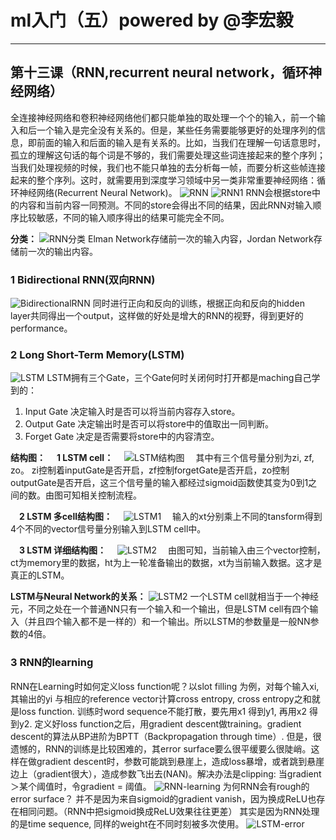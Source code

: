 

<script type="text/javascript" src="http://cdn.mathjax.org/mathjax/latest/MathJax.js?config=default"></script>
# ml入门（五）powered by @李宏毅

-----------------------------------

## 第十三课（RNN,recurrent neural network，循环神经网络）
全连接神经网络和卷积神经网络他们都只能单独的取处理一个个的输入，前一个输入和后一个输入是完全没有关系的。但是，某些任务需要能够更好的处理序列的信息，即前面的输入和后面的输入是有关系的。比如，当我们在理解一句话意思时，孤立的理解这句话的每个词是不够的，我们需要处理这些词连接起来的整个序列；当我们处理视频的时候，我们也不能只单独的去分析每一帧，而要分析这些帧连接起来的整个序列。这时，就需要用到深度学习领域中另一类非常重要神经网络：循环神经网络(Recurrent Neural Network)。
![RNN](https://img-blog.csdnimg.cn/20190401165720622.png?x-oss-process=image/watermark,type_ZmFuZ3poZW5naGVpdGk,shadow_10,text_aHR0cHM6Ly9ibG9nLmNzZG4ubmV0L0FuZHlWaWt5,size_16,color_FFFFFF,t_70)
![RNN1](https://img-blog.csdnimg.cn/20190401165754591.png)
RNN会根据store中的内容和当前内容一同预测。不同的store会得出不同的结果，因此RNN对输入顺序比较敏感，不同的输入顺序得出的结果可能完全不同。

<strong>分类：</strong>
![RNN分类](https://img-blog.csdnimg.cn/20190401170227455.png)
Elman Network存储前一次的输入内容，Jordan Network存储前一次的输出内容。
### 1 Bidirectional RNN(双向RNN)
![BidirectionalRNN](https://img-blog.csdnimg.cn/20190401170438837.png)
同时进行正向和反向的训练，根据正向和反向的hidden layer共同得出一个output，这样做的好处是增大的RNN的视野，得到更好的performance。
### 2 Long Short-Term Memory(LSTM)
![LSTM](https://img-blog.csdnimg.cn/20190401171006653.png)
LSTM拥有三个Gate，三个Gate何时关闭何时打开都是maching自己学到的：
1. Input Gate
   决定输入时是否可以将当前内容存入store。
2. Output Gate
   决定输出时是否可以将store中的值取出一同判断。
1. Forget Gate
   决定是否需要将store中的内容清空。
   
<strong>结构图：</strong>
&emsp;<strong>1 LSTM cell：</strong>
&emsp;![LSTM结构图](https://img-blog.csdnimg.cn/20190401172212968.png?x-oss-process=image/watermark,type_ZmFuZ3poZW5naGVpdGk,shadow_10,text_aHR0cHM6Ly9ibG9nLmNzZG4ubmV0L0FuZHlWaWt5,size_16,color_FFFFFF,t_70)
&emsp;其中有三个信号量分别为zi, zf, zo。 zi控制着inputGate是否开启，zf控制forgetGate是否开启，zo控制outputGate是否开启，这三个信号量的输入都经过sigmoid函数使其变为0到1之间的数。由图可知相关控制流程。

&emsp;<strong>2 LSTM 多cell结构图：</strong>
&emsp;![LSTM1](https://img-blog.csdnimg.cn/20190401175939564.png)
&emsp;输入的xt分别乘上不同的tansform得到4个不同的vector信号量分别输入到LSTM cell中。

&emsp;<strong>3 LSTM 详细结构图：</strong>
&emsp;![LSTM2](https://img-blog.csdnimg.cn/20190401180315373.png)
&emsp;由图可知，当前输入由三个vector控制，ct为memory里的数据，ht为上一轮准备输出的数据，xt为当前输入数据。这才是真正的LSTM。

<strong>LSTM与Neural Network的关系：</strong>
![LSTM2](https://img-blog.csdnimg.cn/20190401174208344.png?x-oss-process=image/watermark,type_ZmFuZ3poZW5naGVpdGk,shadow_10,text_aHR0cHM6Ly9ibG9nLmNzZG4ubmV0L0FuZHlWaWt5,size_16,color_FFFFFF,t_70)
一个LSTM cell就相当于一个神经元，不同之处在一个普通NN只有一个输入和一个输出，但是LSTM cell有四个输入（并且四个输入都不是一样的）和一个输出。所以LSTM的参数量是一般NN参数的4倍。 

### 3 RNN的learning
RNN在Learning时如何定义loss function呢？以slot filling 为例，对每个输入xi, 其输出的yi 与相应的reference vector计算cross entropy, cross entropy之和就是loss function. 训练时word sequence不能打散，要先用x1 得到y1, 再用x2 得到y2. 
定义好loss function之后，用gradient descent做training。gradient descent的算法从BP进阶为BPTT（Backpropagation through time）. 
但是，很遗憾的，RNN的训练是比较困难的，其error surface要么很平缓要么很陡峭。这样在做gradient descent时，参数可能跳到悬崖上，造成loss暴增，或者跳到悬崖边上（gradient很大），造成参数飞出去(NAN)。解决办法是clipping: 当gradient＞某个阈值时，令gradient = 阈值。 
![RNN-learning](https://img-blog.csdnimg.cn/20190401182604966.jpeg?x-oss-process=image/watermark,type_ZmFuZ3poZW5naGVpdGk,shadow_10,text_aHR0cHM6Ly9ibG9nLmNzZG4ubmV0L0FuZHlWaWt5,size_16,color_FFFFFF,t_70)
为何RNN会有rough的error surface？ 
并不是因为来自sigmoid的gradient vanish，因为换成ReLU也存在相同问题。（RNN中把sigmoid换成ReLU效果往往更差） 
其实是因为RNN处理的是time sequence, 同样的weight在不同时刻被多次使用。 
![LSTM-error](https://img-blog.csdnimg.cn/20190401194145838.png?x-oss-process=image/watermark,type_ZmFuZ3poZW5naGVpdGk,shadow_10,text_aHR0cHM6Ly9ibG9nLmNzZG4ubmV0L0FuZHlWaWt5,size_16,color_FFFFFF,t_70)
